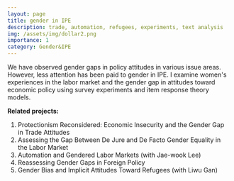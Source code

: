 ```yaml
---
layout: page
title: gender in IPE 
description: trade, automation, refugees, experiments, text analysis
img: /assets/img/dollar2.png
importance: 1
category: Gender&IPE
---
```



We have observed gender gaps in policy attitudes in various issue areas. However, less attention has been paid to gender in IPE. I examine women's experiences in the labor market and the gender gap in attitudes toward economic policy using survey experiments and item response theory models. 

**Related projects:**

 1. Protectionism Reconsidered: Economic Insecurity and the Gender Gap in Trade Attitudes
 2. Assessing the Gap Between De Jure and De Facto Gender Equality in the Labor Market
 3. Automation and Gendered Labor Markets (with Jae-wook Lee)
 4. Reassessing Gender Gaps in Foreign Policy
 5. Gender Bias and Implicit Attitudes Toward Refugees (with Liwu Gan)


